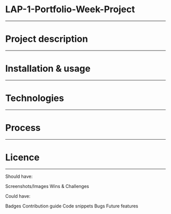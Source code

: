 # LAP-1-Portfolio-Week-Project
****
 
# Project description
****

# Installation & usage
****

# Technologies
****

# Process 
****

# Licence

**** 

Should have:

Screenshots/Images
Wins & Challenges

Could have:

Badges
Contribution guide
Code snippets
Bugs
Future features
